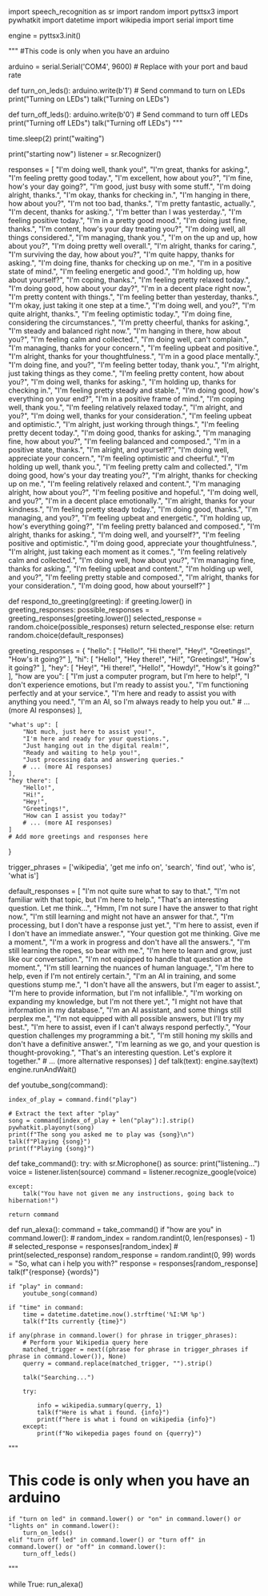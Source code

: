 import speech_recognition as sr
import random
import pyttsx3
import pywhatkit
import datetime
import wikipedia
import serial
import time





engine = pyttsx3.init()

"""
#This code is only when you have an arduino

arduino = serial.Serial('COM4', 9600)  # Replace with your port and baud rate

def turn_on_leds():
    arduino.write(b'1')  # Send command to turn on LEDs
    print("Turning on LEDs")
    talk("Turning on LEDs")

def turn_off_leds():
    arduino.write(b'0')  # Send command to turn off LEDs
    print("Turning off LEDs")
    talk("Turning off LEDs")
"""

time.sleep(2)
print("waiting")

print("starting now")
listener = sr.Recognizer()


responses = [
    "I'm doing well, thank you!",
    "I'm great, thanks for asking.",
    "I'm feeling pretty good today.",
    "I'm excellent, how about you?",
    "I'm fine, how's your day going?",
    "I'm good, just busy with some stuff.",
    "I'm doing alright, thanks.",
    "I'm okay, thanks for checking in.",
    "I'm hanging in there, how about you?",
    "I'm not too bad, thanks.",
    "I'm pretty fantastic, actually.",
    "I'm decent, thanks for asking.",
    "I'm better than I was yesterday.",
    "I'm feeling positive today.",
    "I'm in a pretty good mood.",
    "I'm doing just fine, thanks.",
    "I'm content, how's your day treating you?",
    "I'm doing well, all things considered.",
    "I'm managing, thank you.",
    "I'm on the up and up, how about you?",
    "I'm doing pretty well overall.",
    "I'm alright, thanks for caring.",
    "I'm surviving the day, how about you?",
    "I'm quite happy, thanks for asking.",
    "I'm doing fine, thanks for checking up on me.",
    "I'm in a positive state of mind.",
    "I'm feeling energetic and good.",
    "I'm holding up, how about yourself?",
    "I'm coping, thanks.",
    "I'm feeling pretty relaxed today.",
    "I'm doing good, how about your day?",
    "I'm in a decent place right now.",
    "I'm pretty content with things.",
    "I'm feeling better than yesterday, thanks.",
    "I'm okay, just taking it one step at a time.",
    "I'm doing well, and you?",
    "I'm quite alright, thanks.",
    "I'm feeling optimistic today.",
    "I'm doing fine, considering the circumstances.",
    "I'm pretty cheerful, thanks for asking.",
    "I'm steady and balanced right now.",
    "I'm hanging in there, how about you?",
    "I'm feeling calm and collected.",
    "I'm doing well, can't complain.",
    "I'm managing, thanks for your concern.",
    "I'm feeling upbeat and positive.",
    "I'm alright, thanks for your thoughtfulness.",
    "I'm in a good place mentally.",
    "I'm doing fine, and you?",
    "I'm feeling better today, thank you.",
    "I'm alright, just taking things as they come.",
    "I'm feeling pretty content, how about you?",
    "I'm doing well, thanks for asking.",
    "I'm holding up, thanks for checking in.",
    "I'm feeling pretty steady and stable.",
    "I'm doing good, how's everything on your end?",
    "I'm in a positive frame of mind.",
    "I'm coping well, thank you.",
    "I'm feeling relatively relaxed today.",
    "I'm alright, and you?",
    "I'm doing well, thanks for your consideration.",
    "I'm feeling upbeat and optimistic.",
    "I'm alright, just working through things.",
    "I'm feeling pretty decent today.",
    "I'm doing good, thanks for asking.",
    "I'm managing fine, how about you?",
    "I'm feeling balanced and composed.",
    "I'm in a positive state, thanks.",
    "I'm alright, and yourself?",
    "I'm doing well, appreciate your concern.",
    "I'm feeling optimistic and cheerful.",
    "I'm holding up well, thank you.",
    "I'm feeling pretty calm and collected.",
    "I'm doing good, how's your day treating you?",
    "I'm alright, thanks for checking up on me.",
    "I'm feeling relatively relaxed and content.",
    "I'm managing alright, how about you?",
    "I'm feeling positive and hopeful.",
    "I'm doing well, and you?",
    "I'm in a decent place emotionally.",
    "I'm alright, thanks for your kindness.",
    "I'm feeling pretty steady today.",
    "I'm doing good, thanks.",
    "I'm managing, and you?",
    "I'm feeling upbeat and energetic.",
    "I'm holding up, how's everything going?",
    "I'm feeling pretty balanced and composed.",
    "I'm alright, thanks for asking.",
    "I'm doing well, and yourself?",
    "I'm feeling positive and optimistic.",
    "I'm doing good, appreciate your thoughtfulness.",
    "I'm alright, just taking each moment as it comes.",
    "I'm feeling relatively calm and collected.",
    "I'm doing well, how about you?",
    "I'm managing fine, thanks for asking.",
    "I'm feeling upbeat and content.",
    "I'm holding up well, and you?",
    "I'm feeling pretty stable and composed.",
    "I'm alright, thanks for your consideration.",
    "I'm doing good, how about yourself?"
]


def respond_to_greeting(greeting):
    if greeting.lower() in greeting_responses:
        possible_responses = greeting_responses[greeting.lower()]
        selected_response = random.choice(possible_responses)
        return selected_response
    else:
        return random.choice(default_responses)


greeting_responses = {
    "hello": [
        "Hello!",
        "Hi there!",
        "Hey!",
        "Greetings!",
        "How's it going?"
    ],
    "hi": [
        "Hello!",
        "Hey there!",
        "Hi!",
        "Greetings!",
        "How's it going?"
    ],
    "hey": [
        "Hey!",
        "Hi there!",
        "Hello!",
        "Howdy!",
        "How's it going?"
    ],
    "how are you": [
        "I'm just a computer program, but I'm here to help!",
        "I don't experience emotions, but I'm ready to assist you.",
        "I'm functioning perfectly and at your service.",
        "I'm here and ready to assist you with anything you need.",
        "I'm an AI, so I'm always ready to help you out."
        # ... (more AI responses)
    ],

    "what's up": [
        "Not much, just here to assist you!",
        "I'm here and ready for your questions.",
        "Just hanging out in the digital realm!",
        "Ready and waiting to help you!",
        "Just processing data and answering queries."
        # ... (more AI responses)
    ],
    "hey there": [
        "Hello!",
        "Hi!",
        "Hey!",
        "Greetings!",
        "How can I assist you today?"
        # ... (more AI responses)
    ]
    # Add more greetings and responses here
}

trigger_phrases = ['wikipedia', 'get me info on', 'search', 'find out', 'who is', 'what is']

default_responses = [
    "I'm not quite sure what to say to that.",
    "I'm not familiar with that topic, but I'm here to help.",
    "That's an interesting question. Let me think...",
    "Hmm, I'm not sure I have the answer to that right now.",
    "I'm still learning and might not have an answer for that.",
    "I'm processing, but I don't have a response just yet.",
    "I'm here to assist, even if I don't have an immediate answer.",
    "Your question got me thinking. Give me a moment.",
    "I'm a work in progress and don't have all the answers.",
    "I'm still learning the ropes, so bear with me.",
    "I'm here to learn and grow, just like our conversation.",
    "I'm not equipped to handle that question at the moment.",
    "I'm still learning the nuances of human language.",
    "I'm here to help, even if I'm not entirely certain.",
    "I'm an AI in training, and some questions stump me.",
    "I don't have all the answers, but I'm eager to assist.",
    "I'm here to provide information, but I'm not infallible.",
    "I'm working on expanding my knowledge, but I'm not there yet.",
    "I might not have that information in my database.",
    "I'm an AI assistant, and some things still perplex me.",
    "I'm not equipped with all possible answers, but I'll try my best.",
    "I'm here to assist, even if I can't always respond perfectly.",
    "Your question challenges my programming a bit.",
    "I'm still honing my skills and don't have a definitive answer.",
    "I'm learning as we go, and your question is thought-provoking.",
    "That's an interesting question. Let's explore it together."
    # ... (more alternative responses)
]
def talk(text):
    engine.say(text)
    engine.runAndWait()


def youtube_song(command):

    index_of_play = command.find("play")

    # Extract the text after "play"
    song = command[index_of_play + len("play"):].strip()
    pywhatkit.playonyt(song)
    print(f"The song you asked me to play was {song}\n")
    talk(f"Playing {song}")
    print(f"Playing {song}")






def take_command():
    try:
        with sr.Microphone() as source:
            print("listening...")
            voice = listener.listen(source)
            command = listener.recognize_google(voice)

    except:
        talk("You have not given me any instructions, going back to hibernation!")

    return command
def run_alexa():
    command = take_command()
    if "how are you" in command.lower():
        # random_index = random.randint(0, len(responses) - 1)
        # selected_response = responses[random_index]
        # print(selected_response)
        random_response = random.randint(0, 99)
        words = "So, what can i help you with?"
        response = responses[random_response]
        talk(f"{response} {words}")


    if "play" in command:
        youtube_song(command)

    if "time" in command:
        time = datetime.datetime.now().strftime('%I:%M %p')
        talk(f"Its currently {time}")

    if any(phrase in command.lower() for phrase in trigger_phrases):
        # Perform your Wikipedia query here
        matched_trigger = next((phrase for phrase in trigger_phrases if phrase in command.lower()), None)
        querry = command.replace(matched_trigger, "").strip()

        talk("Searching...")

        try:

            info = wikipedia.summary(querry, 1)
            talk(f"Here is what i found. {info}")
            print(f"here is what i found on wikipedia {info}")
        except:
            print(f"No wikepedia pages found on {querry}")
"""
# This code is only when you have an arduino

    if "turn on led" in command.lower() or "on" in command.lower() or "lights on" in command.lower():
        turn_on_leds()
    elif "turn off led" in command.lower() or "turn off" in command.lower() or "off" in command.lower():
        turn_off_leds()
"""



while True:
    run_alexa()

